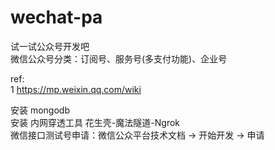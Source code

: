 # wechat-pa
试一试公众号开发吧  
微信公众号分类：订阅号、服务号(多支付功能)、企业号

ref:  
1 https://mp.weixin.qq.com/wiki


安装 mongodb  
安装 内网穿透工具 花生壳-魔法隧道-Ngrok  
微信接口测试号申请：微信公众平台技术文档 -> 开始开发 -> 申请


